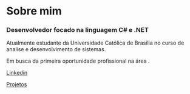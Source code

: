 # Sobre mim

### Desenvolvedor focado na linguagem C# e .NET

Atualmente estudante da Universidade Católica de Brasília no curso de analise e desenvolvimento de sistemas.

Em busca da primeira oportunidade profissional na área .

[Linkedin](https://www.linkedin.com/in/pedro-henrique-pinto-642848247/)

[Projetos](https://github.com/pdrhp?tab=repositories)
